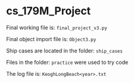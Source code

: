 # cs_179M_Project
Final working file is: `final_project_v3.py`

Final object import file is: `Object3.py`

Ship cases are located in the folder: `ship_cases`

Files in the folder: `practice` were used to try code

The log file is: `KeoghLongBeach<year>.txt`

